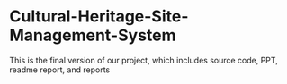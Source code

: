 # Cultural-Heritage-Site-Management-System
This is the final version of our project, which includes source code, PPT, readme report, and reports
